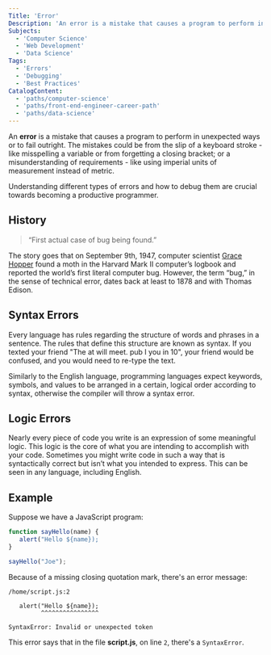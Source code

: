 ```yaml
---
Title: 'Error'
Description: 'An error is a mistake that causes a program to perform in unexpected ways or to fail outright.'
Subjects:
  - 'Computer Science'
  - 'Web Development'
  - 'Data Science'
Tags:
  - 'Errors'
  - 'Debugging'
  - 'Best Practices'
CatalogContent:
  - 'paths/computer-science'
  - 'paths/front-end-engineer-career-path'
  - 'paths/data-science'
---
```


An **error** is a mistake that causes a program to perform in unexpected ways or to fail outright. The mistakes could be from the slip of a keyboard stroke - like misspelling a variable or from forgetting a closing bracket; or a misunderstanding of requirements - like using imperial units of measurement instead of metric.

Understanding different types of errors and how to debug them are crucial towards becoming a productive programmer.

## History

> “First actual case of bug being found.”

The story goes that on September 9th, 1947, computer scientist [Grace Hopper](https://en.wikipedia.org/wiki/Grace_Hopper) found a moth in the Harvard Mark II computer’s logbook and reported the world’s first literal computer bug. However, the term “bug,” in the sense of technical error, dates back at least to 1878 and with Thomas Edison.

## Syntax Errors

Every language has rules regarding the structure of words and phrases in a sentence. The rules that define this structure are known as syntax. If you texted your friend "The at will meet. pub I you in 10", your friend would be confused, and you would need to re-type the text.

Similarly to the English language, programming languages expect keywords, symbols, and values to be arranged in a certain, logical order according to syntax, otherwise the compiler will throw a syntax error.

## Logic Errors

Nearly every piece of code you write is an expression of some meaningful logic. This logic is the core of what you are intending to accomplish with your code. Sometimes you might write code in such a way that is syntactically correct but isn’t what you intended to express. This can be seen in any language, including English.

## Example

Suppose we have a JavaScript program:

```js
function sayHello(name) {
   alert("Hello ${name});
}

sayHello("Joe");
```

Because of a missing closing quotation mark, there's an error message:

```error
/home/script.js:2

   alert("Hello ${name});
         ^^^^^^^^^^^^^^^^

SyntaxError: Invalid or unexpected token
```

This error says that in the file **script.js**, on line `2`, there's a `SyntaxError`.
